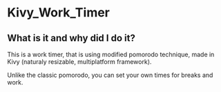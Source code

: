 # Kivy_Work_Timer
## What is it and why did I do it?
<p>This is a work timer, that is using modified pomorodo technique, made in Kivy (naturaly resizable, multiplatform framework).</p>
<p>Unlike the classic pomorodo, you can set your own times for breaks and work.</p>